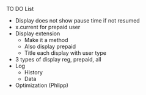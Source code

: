 TO DO List

- Display does not show pause time if not resumed
- x.current for prepaid user
- Display extension
	- Make it a method
	- Also display prepaid
	- Title each display with user type
- 3 types of display reg, prepaid, all
- Log
	- History
	- Data
- Optimization (Phlipp)